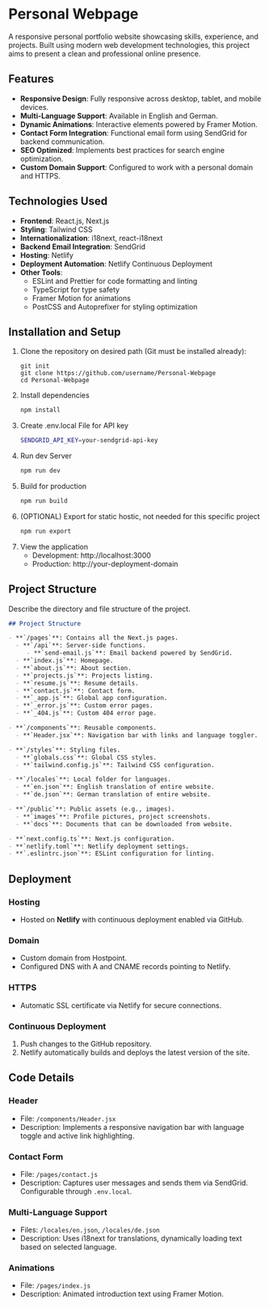 # Personal Webpage

A responsive personal portfolio website showcasing skills, experience, and projects. Built using modern web development technologies, this project aims to present a clean and professional online presence.

## Features

- **Responsive Design**: Fully responsive across desktop, tablet, and mobile devices.
- **Multi-Language Support**: Available in English and German.
- **Dynamic Animations**: Interactive elements powered by Framer Motion.
- **Contact Form Integration**: Functional email form using SendGrid for backend communication.
- **SEO Optimized**: Implements best practices for search engine optimization.
- **Custom Domain Support**: Configured to work with a personal domain and HTTPS.

## Technologies Used

- **Frontend**: React.js, Next.js
- **Styling**: Tailwind CSS
- **Internationalization**: i18next, react-i18next
- **Backend Email Integration**: SendGrid
- **Hosting**: Netlify
- **Deployment Automation**: Netlify Continuous Deployment
- **Other Tools**:
  - ESLint and Prettier for code formatting and linting
  - TypeScript for type safety
  - Framer Motion for animations
  - PostCSS and Autoprefixer for styling optimization

## Installation and Setup

1. Clone the repository on desired path (Git must be installed already):
   ```bash/cmd
   git init 
   git clone https://github.com/username/Personal-Webpage
   cd Personal-Webpage

2. Install dependencies
   ```bash
   npm install
   
3. Create .env.local File for API key
   ```bash
   SENDGRID_API_KEY=your-sendgrid-api-key

4. Run dev Server
   ```bash
   npm run dev

5. Build for production
   ```bash
   npm run build

6.  (OPTIONAL) Export for static hostic, not needed for this specific project
    ```bash
    npm run export

7. View the application
   - Development: http://localhost:3000
   - Production: http://your-deployment-domain

## **Project Structure**
Describe the directory and file structure of the project.

```markdown
## Project Structure

- **`/pages`**: Contains all the Next.js pages.
  - **`/api`**: Server-side functions.
     - **`send-email.js`**: Email backend powered by SendGrid.
  - **`index.js`**: Homepage.
  - **`about.js`**: About section.
  - **`projects.js`**: Projects listing.
  - **`resume.js`**: Resume details.
  - **`contact.js`**: Contact form.
  - **`_app.js`**: Global app configuration.
  - **`_error.js`**: Custom error pages.
  - **`_404.js`**: Custom 404 error page.

- **`/components`**: Reusable components.
  - **`Header.jsx`**: Navigation bar with links and language toggler.

- **`/styles`**: Styling files.
  - **`globals.css`**: Global CSS styles.
  - **`tailwind.config.js`**: Tailwind CSS configuration.

- **`/locales`**: Local folder for languages.
  - **`en.json`**: English translation of entire website.
  - **`de.json`**: German translation of entire website.

- **`/public`**: Public assets (e.g., images).
  - **`images`**: Profile pictures, project screenshots.
  - **`docs`**: Documents that can be downloaded from website.

- **`next.config.ts`**: Next.js configuration.
- **`netlify.toml`**: Netlify deployment settings.
- **`.eslintrc.json`**: ESLint configuration for linting.
```

## Deployment

### Hosting
- Hosted on **Netlify** with continuous deployment enabled via GitHub.

### Domain
- Custom domain from Hostpoint.
- Configured DNS with A and CNAME records pointing to Netlify.

### HTTPS
- Automatic SSL certificate via Netlify for secure connections.

### Continuous Deployment
1. Push changes to the GitHub repository.
2. Netlify automatically builds and deploys the latest version of the site.

## Code Details

### Header
- File: `/components/Header.jsx`
- Description: Implements a responsive navigation bar with language toggle and active link highlighting.

### Contact Form
- File: `/pages/contact.js`
- Description: Captures user messages and sends them via SendGrid. Configurable through `.env.local`.

### Multi-Language Support
- Files: `/locales/en.json`, `/locales/de.json`
- Description: Uses i18next for translations, dynamically loading text based on selected language.

### Animations
- File: `/pages/index.js`
- Description: Animated introduction text using Framer Motion.
